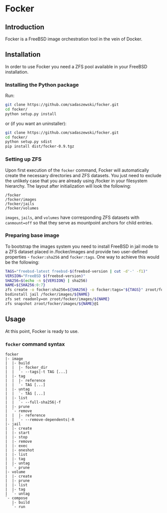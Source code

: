 # Focker

## Introduction

Focker is a FreeBSD image orchestration tool in the vein of Docker.

## Installation

In order to use Focker you need a ZFS pool available in your FreeBSD installation.

### Installing the Python package

Run:

```bash
git clone https://github.com/sadaszewski/focker.git
cd focker/
python setup.py install
```

or (if you want an uninstaller):

```bash
git clone https://github.com/sadaszewski/focker.git
cd focker/
python setup.py sdist
pip install dist/focker-0.9.tgz
```

### Setting up ZFS

Upon first execution of the `focker` command, Focker will automatically create the necessary directories and ZFS datasets. You just need to exclude the unlikely case that you are already using /focker in your filesystem hierarchy. The layout after initialization will look the following:

```
/focker
/focker/images
/focker/jails
/focker/volumes
```

`images`, `jails`, and `volumes` have corresponding ZFS datasets with `canmount=off` so that they serve as mountpoint anchors for child entries.

### Preparing base image

To bootstrap the images system you need to install FreeBSD in jail mode to a ZFS dataset placed in /focker/images and provide two user-defined properties - `focker:sha256` and `focker:tags`. One way to achieve this would be the following:

```bash
TAGS="freebsd-latest freebsd-$(freebsd-version | cut -d'-' -f1)"
VERSION="FreeBSD $(freebsd-version)"
SHA256=$(echo -n ${VERSION} | sha256)
NAME=${SHA256:0:7}
zfs create -o focker:sha256=${SHA256} -o focker:tags="${TAGS}" zroot/focker/images/${NAME}
bsdinstall jail /focker/images/${NAME}
zfs set readonly=on zroot/focker/images/${NAME}
zfs snapshot zroot/focker/images/${NAME}@1
```

## Usage

At this point, Focker is ready to use.

### `focker` command syntax

```
focker
|- image
|  |- build
|  |  |- focker_dir
|  |  `- --tags|-t TAG [...]
|  |- tag
|  |  |- reference
|  |  `- TAG [...]
|  |- untag
|  |  `- TAG [...]
|  |- list
|  |  `- --full-sha256|-f
|  |- prune
|  `- remove
|  |  |- reference
|  |  `- --remove-dependents|-R
|- jail
|  |- create
|  |- start
|  |- stop
|  |- remove
|  |- exec
|  |- oneshot
|  |- list
|  |- tag
|  |- untag
|  `- prune
|- volume
|  |- create
|  |- prune
|  |- list
|  |- tag
|  `- untag
`- compose
   |- build
   `- run
```
